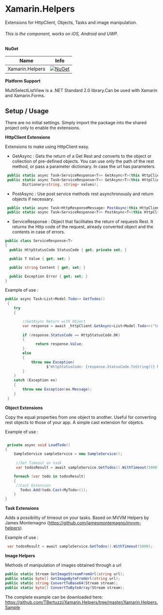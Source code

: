 # Xamarin.Helpers

Extensions for HttpClient, Objects, Tasks and image manipulation.
 
###### This is the component, works on iOS, Android and UWP.

**NuGet**

|Name|Info|
| ------------------- | :------------------: |
|Xamarin.Helpers|[![NuGet](https://img.shields.io/badge/nuget-1.0.2-blue.svg)](https://www.nuget.org/packages/Xamarin.Helpers/)|

 **Platform Support**

MultiSelectListView is a .NET Standard 2.0 library.Can be used with Xamarin and Xamarin.Forms.

## Setup / Usage

There are no initial settings. Simply import the package into the shared project only to enable the extensions.

**HttpClient Extensions**

Extensions to make using HttpClient easy.

* GetAsync<T> : Gets the return of a Get Rest and converts to the object or collection of pre-defined objects.
You can use only the path of the rest method, or pass a parameter dictionary. In case the url has parameters.

```csharp
 public static async Task<ServiceResponse<T>> GetAsync<T>(this HttpClient httpClient, string address);
 public static async Task<ServiceResponse<T>> GetAsync<T>(this HttpClient httpClient, string address,
        Dictionary<string, string> values);
```


* PostAsync<T> : Use post service methods rest asynchronously and return objects if necessary. 

```csharp
 public static async Task<HttpResponseMessage> PostAsync(this HttpClient httpClient,string address, object dto);
 public static async Task<ServiceResponse<T>> PostAsync<T>(this HttpClient httpClient, string address, object dto);
```

* ServiceResponse<T> : Object that facilitates the return of requests Rest. It returns the Http code of the request, already converted object and the contents in case of errors.

```csharp
public class ServiceResponse<T>
{
  public HttpStatusCode StatusCode { get; private set; }

  public T Value { get; set; }

  public string Content { get; set; }

  public Exception Error { get; set; }
}
```

Example of use :

```csharp
public async Task<List<Model.Todo>> GetTodos()
 {
    try
    {

        //GetAsync Return with Object
        var response = await _httpClient.GetAsync<List<Model.Todo>>("todos");
           
        if (response.StatusCode == HttpStatusCode.OK)
        {
              return response.Value;
        }
        else
        {
            throw new Exception(
                   $"HttpStatusCode: {response.StatusCode.ToString()} Message: {response.Content}");
        }
    }
    catch (Exception ex)
    {
        throw new Exception(ex.Message);
    }
 }
```
**Object Extensions**

Copy the equal properties from one object to another. Useful for converting rest objects to those of your app.
A simple cast extension for objetcs.

Example of use :

```csharp

 private async void LoadTodo()
{
    SampleService sampleService = new SampleService();
            
     //Set Timeout on task
     var todosResult = await sampleService.GetTodos().WithTimeout(5000);

    foreach (var todo in todosResult)
    {
     //Cast Extension
       Todos.Add(todo.Cast<MyTodo>());
    }
}

```
**Task Extensions**

Adds a possibility of timeout on your tasks. Based on MVVM Helpers by James Montemagno (https://github.com/jamesmontemagno/mvvm-helpers).

Example of use :

```csharp
 var todosResult = await sampleService.GetTodos().WithTimeout(5000);
```
**Image Helpers**

Methods of manipulation of images obtained through a url

```csharp
public static Stream GetImageStreamFromUrl(string url);
public static byte[] GetImageByteFromUrl(string url);
public static string ConvertToBase64(Stream stream);
public static byte[] ConvertToByteArray(Stream stream);
```

The complete example can be downloaded here: https://github.com/TBertuzzi/Xamarin.Helpers/tree/master/Xamarin.Helpers.Sample
